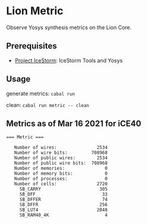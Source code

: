 # Lion Metric

Observe Yosys synthesis metrics on the Lion Core.

## Prerequisites
* [Project IceStorm](https://github.com/standardsemiconductor/VELDT-info#project-icestorm): IceStorm Tools and Yosys

## Usage
generate metrics: `cabal run`

clean: `cabal run metric -- clean`

## Metrics as of Mar 16 2021 for iCE40
```
=== Metric ===

   Number of wires:               2534
   Number of wire bits:         708968
   Number of public wires:        2534
   Number of public wire bits:  708968
   Number of memories:               0
   Number of memory bits:            0
   Number of processes:              0
   Number of cells:               2720
     SB_CARRY                      305
     SB_DFF                         33
     SB_DFFER                       74
     SB_DFFR                       256
     SB_LUT4                      2048
     SB_RAM40_4K                     4
```